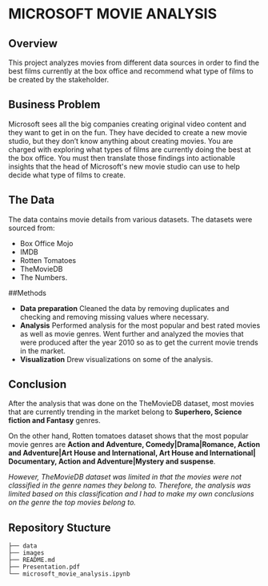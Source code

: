 # MICROSOFT MOVIE ANALYSIS

## Overview
This project analyzes movies from different data sources in order to find the best films currently at the box office and recommend what type of films to be created by the stakeholder.

## Business Problem
Microsoft sees all the big companies creating original video content and they want to get in on the fun. They have decided to create a new movie studio, but they don’t know anything about creating movies. You are charged with exploring what types of films are currently doing the best at the box office. You must then translate those findings into actionable insights that the head of Microsoft's new movie studio can use to help decide what type of films to create.

## The Data
The data contains movie details from various datasets. The datasets were sourced from:
* Box Office Mojo
* IMDB
* Rotten Tomatoes
* TheMovieDB
* The Numbers.

##Methods
* **Data preparation**
Cleaned the data by removing duplicates and checking and removing missing values where necessary.
* **Analysis**
Performed analysis for the most popular and best rated movies as well as movie genres. Went further and analyzed the movies that were produced after the year 2010 so as to get the current movie trends in the market.
* **Visualization**
Drew visualizations on some of the analysis.

## Conclusion
After the analysis that was done on the TheMovieDB dataset, most movies that are currently trending in the market belong to **Superhero, Science fiction and Fantasy** genres.

On the other hand, Rotten tomatoes dataset shows that the most popular movie genres are **Action and Adventure, Comedy|Drama|Romance, Action and Adventure|Art House and International, Art House and International| Documentary, Action and Adventure|Mystery and suspense**. 

*However, TheMovieDB dataset was limited in that the movies were not classified in the genre names they belong to. Therefore, the analysis was limited based on this classification and I had to make my own conclusions on the genre the top movies belong to.*

## Repository Stucture
```
├── data
├── images
├── README.md
├── Presentation.pdf
└── microsoft_movie_analysis.ipynb
```

